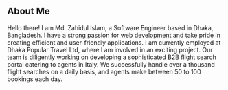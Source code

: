 ## About Me
Hello there! I am Md. Zahidul Islam, a Software Engineer based in Dhaka, Bangladesh. I have a strong passion for web development and take pride in creating efficient and user-friendly applications. I am currently employed at Dhaka Popular Travel Ltd, where I am involved in an exciting project. Our team is diligently working on developing a sophisticated B2B flight search portal catering to agents in Italy. We successfully handle over a thousand flight searches on a daily basis, and agents make between 50 to 100 bookings each day. 


<!--
**PositiveZahid/PositiveZahid** is a ✨ _special_ ✨ repository because its `README.md` (this file) appears on your GitHub profile.

Here are some ideas to get you started:

- 🔭 I’m currently working on ...
- 🌱 I’m currently learning ...
- 👯 I’m looking to collaborate on ...
- 🤔 I’m looking for help with ...
- 💬 Ask me about ...
- 📫 How to reach me: ...
- 😄 Pronouns: ...
- ⚡ Fun fact: ...
-->
